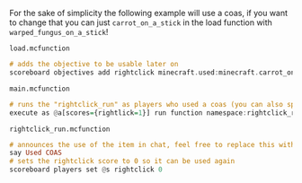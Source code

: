 For the sake of simplicity the following example will use a coas, if you want to change that you can just `carrot_on_a_stick` in the load function with `warped_fungus_on_a_stick`!

`load.mcfunction`

```hs
# adds the objective to be usable later on
scoreboard objectives add rightclick minecraft.used:minecraft.carrot_on_a_stick 
```

`main.mcfunction`

```hs
# runs the "rightclick_run" as players who used a coas (you can also specify special item nbt here by using a predicate or using "execute if data entity @s", you will still have to reset the score on EVERY click if you don't want the pack to break tho)
execute as @a[scores={rightlick=1}] run function namespace:rightclick_run 
```

`rightclick_run.mcfunction`

```hs
# announces the use of the item in chat, feel free to replace this with whatever
say Used COAS 
# sets the rightclick score to 0 so it can be used again
scoreboard players set @s rightclick 0 
```